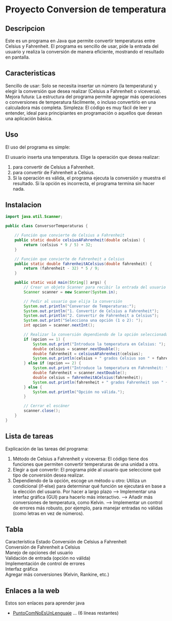 # Proyecto Conversion de temperatura

## Descripcion

Este es un programa en Java que permite convertir temperaturas entre Celsius y Fahrenheit. El programa es sencillo de usar, pide la entrada del usuario y realiza la conversión de manera eficiente, mostrando el resultado en pantalla.

## Caracteristicas

Sencillo de usar: Solo se necesita insertar un número (la temperatura) y elegir la conversión que desea realizar (Celsius a Fahrenheit o viceversa).
Mejora futura: La estructura del programa permite agregar más operaciones o conversiones de temperatura fácilmente, o incluso convertirlo en una calculadora más completa.
Simpleza: El código es muy fácil de leer y entender, ideal para principiantes en programación o aquellos que desean una aplicación básica.

## Uso

El uso del programa es simple:

El usuario inserta una temperatura.
Elige la operación que desea realizar:
1. para convertir de Celsius a Fahrenheit.
2. para convertir de Fahrenheit a Celsius.
3. Si la operación es válida, el programa ejecuta la conversión y muestra el resultado. Si la opción es incorrecta, el programa termina sin hacer nada.

## Instalacion

```java
import java.util.Scanner;

public class ConversorTemperaturas {

    // Función que convierte de Celsius a Fahrenheit
    public static double celsiusAFahrenheit(double celsius) {
        return (celsius * 9 / 5) + 32;
    }

    // Función que convierte de Fahrenheit a Celsius
    public static double fahrenheitACelsius(double fahrenheit) {
        return (fahrenheit - 32) * 5 / 9;
    }

    public static void main(String[] args) {
        // Crear un objeto Scanner para recibir la entrada del usuario
        Scanner scanner = new Scanner(System.in);

        // Pedir al usuario que elija la conversión
        System.out.println("Conversor de Temperaturas:");
        System.out.println("1. Convertir de Celsius a Fahrenheit");
        System.out.println("2. Convertir de Fahrenheit a Celsius");
        System.out.print("Selecciona una opción (1 o 2): ");
        int opcion = scanner.nextInt();

        // Realizar la conversión dependiendo de la opción seleccionada
        if (opcion == 1) {
            System.out.print("Introduce la temperatura en Celsius: ");
            double celsius = scanner.nextDouble();
            double fahrenheit = celsiusAFahrenheit(celsius);
            System.out.println(celsius + " grados Celsius son " + fahrenheit + " grados Fahrenheit.");
        } else if (opcion == 2) {
            System.out.print("Introduce la temperatura en Fahrenheit: ");
            double fahrenheit = scanner.nextDouble();
            double celsius = fahrenheitACelsius(fahrenheit);
            System.out.println(fahrenheit + " grados Fahrenheit son " + celsius + " grados Celsius.");
        } else {
            System.out.println("Opción no válida.");
        }

        // Cerrar el escáner
        scanner.close();
    }
}


```
## Lista de tareas

 Explicación de las tareas del programa:

1. Método de Celsius a Fahrenheit y viceversa: El código tiene dos funciones que permiten convertir temperaturas de una unidad a otra.
2. Elegir a qué convertir: El programa pide al usuario que seleccione qué tipo de conversión desea realizar.
3. Dependiendo de la opción, escoge un método u otro: Utiliza un condicional (if-else) para determinar qué función se ejecutará en base a la elección del usuario.
Por hacer a largo plazo
--> Implementar una interfaz gráfica (GUI) para hacerlo más interactivo.
--> Añadir más conversiones de temperatura, como Kelvin.
--> Implementar un control de errores más robusto, por ejemplo, para manejar entradas no válidas (como letras en vez de números).

## Tabla

Característica	Estado
Conversión de Celsius a Fahrenheit	
Conversión de Fahrenheit a Celsius	
Manejo de opciones del usuario	
Validación de entrada (opción no válida)	
Implementación de control de errores	
Interfaz gráfica	
Agregar más conversiones (Kelvin, Rankine, etc.)	

## Enlaces a la web

Estos son enlaces para aprender java

- [PuntoComNoEsUnLenguaje](https://puntocomnoesunlenguaje.blogspot.com/p/teoria_7.html)
... (6 líneas restantes)
